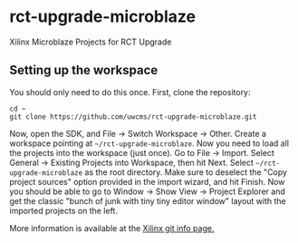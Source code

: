 rct-upgrade-microblaze
======================

Xilinx Microblaze Projects for RCT Upgrade 

Setting up the workspace
------------------------

You should only need to do this once.  First, clone the repository:

```shell
cd ~
git clone https://github.com/uwcms/rct-upgrade-microblaze.git
```

Now, open the SDK, and File → Switch Workspace → Other.  Create a workspace
pointing at ``~/rct-upgrade-microblaze``.  Now you need to load all the projects
into the workspace (just once).  Go to File → Import.  Select General →
Existing Projects into Workspace, then hit Next.  Select
``~/rct-upgrade-microblaze`` as the root directory.  Make sure to deselect the
"Copy project sources" option provided in the import wizard, and hit Finish.
Now you should be able to go to Window → Show View → Project Explorer and get
the classic "bunch of junk with tiny tiny editor window" layout with the
imported projects on the left.

More information is available at the [Xilinx git info page.](http://www.xilinx.com/support/documentation/sw_manuals/xilinx14_4/SDK_Doc/reference/sdk_u_cvs.htm)
